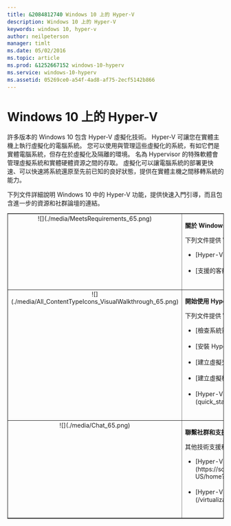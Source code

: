 ```yaml
---
title: &2084812740 Windows 10 上的 Hyper-V
description: Windows 10 上的 Hyper-V
keywords: windows 10, hyper-v
author: neilpeterson
manager: timlt
ms.date: 05/02/2016
ms.topic: article
ms.prod: &1252667152 windows-10-hyperv
ms.service: windows-10-hyperv
ms.assetid: 05269ce0-a54f-4ad8-af75-2ecf5142b866
---
```


# Windows 10 上的 Hyper-V

許多版本的 Windows 10 包含 Hyper-V 虛擬化技術。 Hyper-V 可讓您在實體主機上執行虛擬化的電腦系統。 您可以使用與管理這些虛擬化的系統，有如它們是實體電腦系統，但存在於虛擬化及隔離的環境。 名為 Hypervisor 的特殊軟體會管理虛擬系統和實體硬體資源之間的存取。 虛擬化可以讓電腦系統的部署更快速、可以快速將系統還原至先前已知的良好狀態，提供在實體主機之間移轉系統的能力。

下列文件詳細說明 Windows 10 中的 Hyper-V 功能，提供快速入門引導，而且包含進一步的資源和社群論壇的連結。

<table border="1" style="background-color:FFFFCC;border-collapse:collapse;border:1px solid FFCC00;color:000000;width:100%" cellpadding="15" cellspacing="3">
    <tr valign="top">
        <td><center>![](./media/MeetsRequirements_65.png)</center></td>
        <td valign="top">
            <p><strong>關於 Windows 上的 Hyper-V</strong></p>
            <p>下列文件提供 Windows 上 Hyper-V 的簡介和相關資訊。</p>
            <ul>
                <li class="unordered">[Hyper-V 簡介](./about/hyperv_on_windows.md)<br /><br /></li>
                <li class="unordered">[支援的客體作業系統](about\supported_guest_os.md)<br /><br /></li>
            </ul>   
        </td>
    </tr>
    <tr valign="top">
        <td><center>![](./media/All_ContentTypeIcons_VisualWalkthrough_65.png)</center></td>
        <td valign="top">
            <p><strong>開始使用 Hyper-V</strong></p>
            <p>下列文件提供 Windows 10 Hyper-V 的快速引導介紹。</p>
            <ul>
                <li class="unordered">[檢查系統需求](quick_start\walkthrough_compatibility.md)<br /><br /></li>
                <li class="unordered">[安裝 Hyper-V](quick_start\walkthrough_install.md)<br /><br /></li>
                <li class="unordered">[建立虛擬交換器](quick_start\walkthrough_virtual_switch.md)<br /><br /></li>
                <li class="unordered">[建立虛擬機器](quick_start\walkthrough_create_vm.md)<br /><br /></li>
                <li class="unordered">[Hyper-V 和 PowerShell](quick_start\walkthrough_powershell.md)<br /><br /></li>
            </ul>
        </td>
    </tr>
    <tr valign="top">
        <td><center>![](./media/Chat_65.png)</center></td>
        <td valign="top">
            <p><strong>聯繫社群和支援</strong></p>
            <p>其他技術支援和社群資源。</p>
            <ul>
                <li class="unordered">[Hyper-V 論壇](https://social.technet.microsoft.com/Forums/windowsserver/en-US/home?forum=winserverhyperv)<br /><br /></li>
                <li class="unordered">[Hyper-V 與 Windows 容器的社群資源](/virtualization/community/community_overview)<br /><br /></li>
            </ul>   
        </td>
    </tr>
</table>






<!--HONumber=May16_HO1-->


